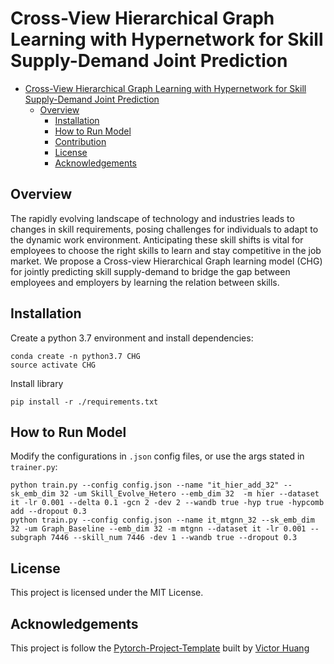 # Cross-View Hierarchical Graph Learning with Hypernetwork for Skill Supply-Demand Joint Prediction

<!-- @import "[TOC]" {cmd="toc" depthFrom=1 depthTo=6 orderedList=false} -->

<!-- code_chunk_output -->

* [Cross-View Hierarchical Graph Learning with Hypernetwork for Skill Supply-Demand Joint Prediction](#cross-view-hierarchical-graph-learning-with-hypernetwork-for-skill-supply-demand-joint-prediction)
  * [Overview](#overview)
	* [Installation](#installation)
	* [How to Run Model](#how-to-run-model)
	* [Contribution](#contribution)
	* [License](#license)
	* [Acknowledgements](#acknowledgements)

<!-- /code_chunk_output -->
## Overview
The rapidly evolving landscape of technology and industries leads to changes in skill requirements, posing challenges for individuals to adapt to the dynamic work environment.
Anticipating these skill shifts is vital for employees to choose the right skills to learn and stay competitive in the job market.
We propose a Cross-view Hierarchical Graph learning model (CHG) for jointly predicting skill supply-demand to bridge the gap between employees and employers by learning the relation between skills. 
## Installation
Create a python 3.7 environment and install dependencies:

  ```
  conda create -n python3.7 CHG
  source activate CHG
  ```

Install library

  ```
  pip install -r ./requirements.txt
  ```


## How to Run Model
Modify the configurations in `.json` config files, or use the args stated in `trainer.py`:

  ```
  python train.py --config config.json --name "it_hier_add_32" --sk_emb_dim 32 -um Skill_Evolve_Hetero --emb_dim 32  -m hier --dataset it -lr 0.001 --delta 0.1 -gcn 2 -dev 2 --wandb true -hyp true -hypcomb add --dropout 0.3
  python train.py --config config.json --name it_mtgnn_32 --sk_emb_dim 32 -um Graph_Baseline --emb_dim 32 -m mtgnn --dataset it -lr 0.001 --subgraph 7446 --skill_num 7446 -dev 1 --wandb true --dropout 0.3
  ```
## License
This project is licensed under the MIT License.

## Acknowledgements
This project is follow the [Pytorch-Project-Template](https://github.com/victoresque/pytorch-template) built by [Victor Huang](https://github.com/victoresque)
